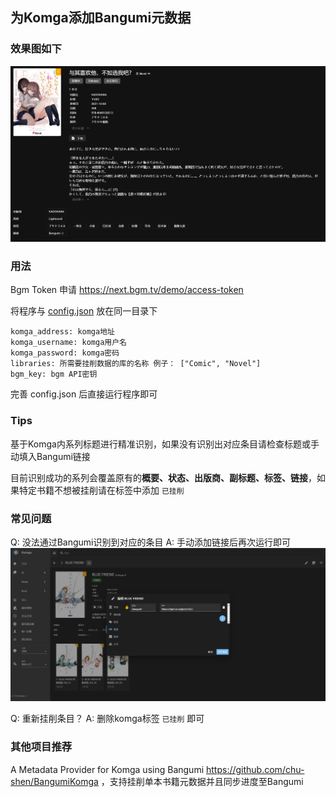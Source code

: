 ## 为Komga添加Bangumi元数据

### 效果图如下
![alt text](img/image-1.png)

### 用法

Bgm Token 申请 https://next.bgm.tv/demo/access-token

将程序与 [config.json](https://raw.githubusercontent.com/TnZzZHlp/pkomga/refs/heads/main/config.example.json) 放在同一目录下

```
komga_address: komga地址
komga_username: komga用户名
komga_password: komga密码
libraries: 所需要挂削数据的库的名称 例子： ["Comic", "Novel"]
bgm_key: bgm API密钥
```

完善 config.json 后直接运行程序即可

### Tips
基于Komga内系列标题进行精准识别，如果没有识别出对应条目请检查标题或手动填入Bangumi链接

目前识别成功的系列会覆盖原有的**概要、状态、出版商、副标题、标签、链接**，如果特定书籍不想被挂削请在标签中添加 `已挂削`

### 常见问题
Q: 没法通过Bangumi识别到对应的条目
A: 手动添加链接后再次运行即可
![alt text](img/image.png)

Q: 重新挂削条目？
A: 删除komga标签 `已挂削` 即可

### 其他项目推荐
A Metadata Provider for Komga using Bangumi https://github.com/chu-shen/BangumiKomga ，支持挂削单本书籍元数据并且同步进度至Bangumi
